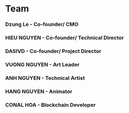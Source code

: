 # Team

### **Dzung Le - Co-founder/ CMO**

### HIEU NGUYEN - Co-founder/ Technical Director

### DASIVD - Co-founder/ Project Director

### VUONG NGUYEN - Art Leader

### ANH NGUYEN - Technical Artist

### HANG NGUYEN - Animator

### CONAL HOA - Blockchain Developer

